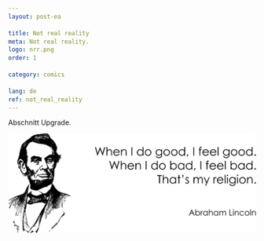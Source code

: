 ```yaml
---
layout: post-ea

title: Not real reality
meta: Not real reality.
logo: nrr.png
order: 1

category: comics

lang: de
ref: not_real_reality
---
```


Abschnitt Upgrade.

<a data-fancybox="gallery" href="/img/programming/Lincoln.png"><img src="/img/programming/Lincoln.png" alt=""></a>

